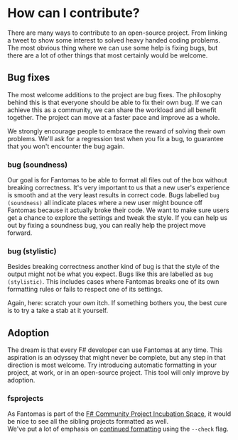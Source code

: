 ﻿---
category: Contributors
categoryindex: 2
index: 9
---
# How can I contribute?

There are many ways to contribute to an open-source project. From linking a tweet to show some interest to solved heavy handed coding problems.   
The most obvious thing where we can use some help is fixing bugs, but there are a lot of other things that most certainly would be welcome.

## Bug fixes

The most welcome additions to the project are bug fixes. The philosophy behind this is that everyone should be able to fix their own bug.
If we can achieve this as a community, we can share the workload and all benefit together.
The project can move at a faster pace and improve as a whole.

We strongly encourage people to embrace the reward of solving their own problems.
We'll ask for a regression test when you fix a bug, to guarantee that you won't encounter the bug again.

### bug (soundness)

Our goal is for Fantomas to be able to format all files out of the box without breaking correctness.
It's very important to us that a new user's experience is smooth and at the very least results in correct code.
Bugs labelled `bug (soundness)` all indicate places where a new user might bounce off Fantomas because it actually broke their code.
We want to make sure users get a chance to explore the settings and tweak the style.
If you can help us out by fixing a soundness bug, you can really help the project move forward.

### bug (stylistic)

Besides breaking correctness another kind of bug is that the style of the output might not be what you expect.
Bugs like this are labelled as `bug (stylistic)`.
This includes cases where Fantomas breaks one of its own formatting rules or fails to respect one of its settings.

Again, here: scratch your own itch. If something bothers you, the best cure is to try a take a stab at it yourself.

## Adoption

The dream is that every F# developer can use Fantomas at any time.
This aspiration is an odyssey that might never be complete, but any step in that direction is most welcome.
Try introducing automatic formatting in your project, at work, or in an open-source project.
This tool will only improve by adoption.

### fsprojects

As Fantomas is part of the [F# Community Project Incubation Space](https://github.com/fsprojects/), it would be nice to see all the sibling projects formatted as well.  
We've put a lot of emphasis on [continued formatting](../end-users/FormattingCheck.md) using the `--check` flag. 